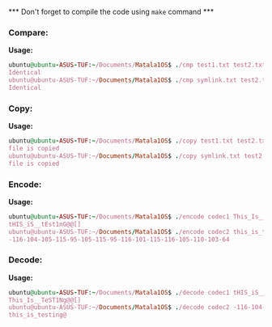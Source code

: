 *** Don't forget to compile the code using `make` command ***

### Compare:
**Usage:**
```ruby
ubuntu@ubuntu-ASUS-TUF:~/Documents/Matala1OS$ ./cmp test1.txt test2.txt
Identical
ubuntu@ubuntu-ASUS-TUF:~/Documents/Matala1OS$ ./cmp symlink.txt test2.txt
Identical
```

### Copy:
**Usage:**
```ruby
ubuntu@ubuntu-ASUS-TUF:~/Documents/Matala1OS$ ./copy test1.txt test2.txt
file is copied
ubuntu@ubuntu-ASUS-TUF:~/Documents/Matala1OS$ ./copy symlink.txt test2.txt
file is copied
```

### Encode:
**Usage:**
```ruby
ubuntu@ubuntu-ASUS-TUF:~/Documents/Matala1OS$ ./encode codec1 This_Is__TeST1Ng@@[]
tHIS_iS__tEst1nG@@[]
ubuntu@ubuntu-ASUS-TUF:~/Documents/Matala1OS$ ./encode codec2 this_is_testing@
-116-104-105-115-95-105-115-95-116-101-115-116-105-110-103-64
```

### Decode:
**Usage:**
```ruby
ubuntu@ubuntu-ASUS-TUF:~/Documents/Matala1OS$ ./decode codec1 tHIS_iS__tEst1nG@@[]
This_Is__TeST1Ng@@[]
ubuntu@ubuntu-ASUS-TUF:~/Documents/Matala1OS$ ./decode codec2 -116-104-105-115-95-105-115-95-116-101-115-116-105-110-103-64
this_is_testing@
```

